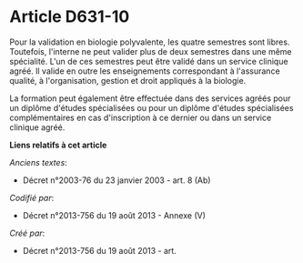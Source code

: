 # Article D631-10

Pour la validation en biologie polyvalente, les quatre semestres sont libres. Toutefois, l'interne ne peut valider plus de
deux semestres dans une même spécialité. L'un de ces semestres peut être validé dans un service clinique agréé. Il valide en
outre les enseignements correspondant à l'assurance qualité, à l'organisation, gestion et droit appliqués à la biologie.

La formation peut également être effectuée dans des services agréés pour un diplôme d'études spécialisées ou pour un diplôme
d'études spécialisées complémentaires en cas d'inscription à ce dernier ou dans un service clinique agréé.

**Liens relatifs à cet article**

_Anciens textes_:

  - Décret n°2003-76 du 23 janvier 2003 - art. 8 (Ab)

_Codifié par_:

  - Décret n°2013-756 du 19 août 2013 -  Annexe (V)

_Créé par_:

  - Décret n°2013-756 du 19 août 2013 - art.
